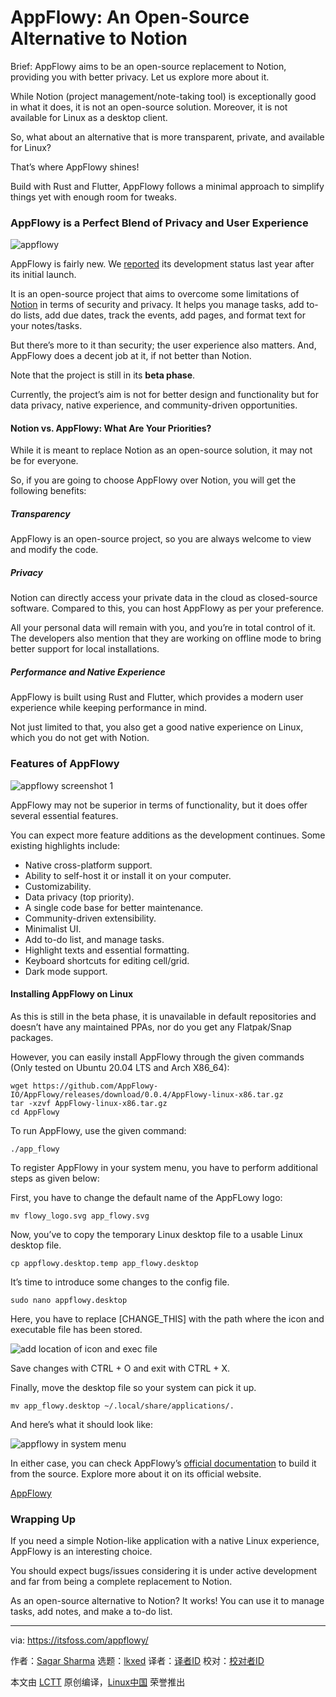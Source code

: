 [#]: subject: "AppFlowy: An Open-Source Alternative to Notion"
[#]: via: "https://itsfoss.com/appflowy/"
[#]: author: "Sagar Sharma https://itsfoss.com/author/sagar/"
[#]: collector: "lkxed"
[#]: translator: "geekpi"
[#]: reviewer: " "
[#]: publisher: " "
[#]: url: " "

AppFlowy: An Open-Source Alternative to Notion
======
Brief: AppFlowy aims to be an open-source replacement to Notion, providing you with better privacy. Let us explore more about it.

While Notion (project management/note-taking tool) is exceptionally good in what it does, it is not an open-source solution. Moreover, it is not available for Linux as a desktop client.

So, what about an alternative that is more transparent, private, and available for Linux?

That’s where AppFlowy shines!

Build with Rust and Flutter, AppFlowy follows a minimal approach to simplify things yet with enough room for tweaks.

### AppFlowy is a Perfect Blend of Privacy and User Experience

![appflowy][1]

AppFlowy is fairly new. We [reported][2] its development status last year after its initial launch.

It is an open-source project that aims to overcome some limitations of [Notion][3] in terms of security and privacy. It helps you manage tasks, add to-do lists, add due dates, track the events, add pages, and format text for your notes/tasks.

But there’s more to it than security; the user experience also matters. And, AppFlowy does a decent job at it, if not better than Notion.

Note that the project is still in its **beta phase**.

Currently, the project’s aim is not for better design and functionality but for data privacy, native experience, and community-driven opportunities.

#### Notion vs. AppFlowy: What Are Your Priorities?

While it is meant to replace Notion as an open-source solution, it may not be for everyone.

So, if you are going to choose AppFlowy over Notion, you will get the following benefits:

##### Transparency

AppFlowy is an open-source project, so you are always welcome to view and modify the code.

##### Privacy

Notion can directly access your private data in the cloud as closed-source software. Compared to this, you can host AppFlowy as per your preference.

All your personal data will remain with you, and you’re in total control of it. The developers also mention that they are working on offline mode to bring better support for local installations.

##### Performance and Native Experience

AppFlowy is built using Rust and Flutter, which provides a modern user experience while keeping performance in mind.

Not just limited to that, you also get a good native experience on Linux, which you do not get with Notion.

### Features of AppFlowy

![appflowy screenshot 1][4]

AppFlowy may not be superior in terms of functionality, but it does offer several essential features.

You can expect more feature additions as the development continues. Some existing highlights include:

* Native cross-platform support.
* Ability to self-host it or install it on your computer.
* Customizability.
* Data privacy (top priority).
* A single code base for better maintenance.
* Community-driven extensibility.
* Minimalist UI.
* Add to-do list, and manage tasks.
* Highlight texts and essential formatting.
* Keyboard shortcuts for editing cell/grid.
* Dark mode support.

#### Installing AppFlowy on Linux

As this is still in the beta phase, it is unavailable in default repositories and doesn’t have any maintained PPAs, nor do you get any Flatpak/Snap packages.

However, you can easily install AppFlowy through the given commands (Only tested on Ubuntu 20.04 LTS and Arch X86_64):

```
wget https://github.com/AppFlowy-IO/AppFlowy/releases/download/0.0.4/AppFlowy-linux-x86.tar.gz
tar -xzvf AppFlowy-linux-x86.tar.gz
cd AppFlowy
```

To run AppFlowy, use the given command:

```
./app_flowy
```

To register AppFlowy in your system menu, you have to perform additional steps as given below:

First, you have to change the default name of the AppFLowy logo:

```
mv flowy_logo.svg app_flowy.svg
```

Now, you’ve to copy the temporary Linux desktop file to a usable Linux desktop file.

```
cp appflowy.desktop.temp app_flowy.desktop
```

It’s time to introduce some changes to the config file.

```
sudo nano appflowy.desktop
```

Here, you have to replace [CHANGE_THIS] with the path where the icon and executable file has been stored.

![add location of icon and exec file][5]

Save changes with CTRL + O and exit with CTRL + X.

Finally, move the desktop file so your system can pick it up.

```
mv app_flowy.desktop ~/.local/share/applications/.
```

And here’s what it should look like:

![appflowy in system menu][6]

In either case, you can check AppFlowy’s [official documentation][7] to build it from the source. Explore more about it on its official website.

[AppFlowy][8]

### Wrapping Up

If you need a simple Notion-like application with a native Linux experience, AppFlowy is an interesting choice.

You should expect bugs/issues considering it is under active development and far from being a complete replacement to Notion.

As an open-source alternative to Notion? It works! You can use it to manage tasks, add notes, and make a to-do list.

--------------------------------------------------------------------------------

via: https://itsfoss.com/appflowy/

作者：[Sagar Sharma][a]
选题：[lkxed][b]
译者：[译者ID](https://github.com/译者ID)
校对：[校对者ID](https://github.com/校对者ID)

本文由 [LCTT](https://github.com/LCTT/TranslateProject) 原创编译，[Linux中国](https://linux.cn/) 荣誉推出

[a]: https://itsfoss.com/author/sagar/
[b]: https://github.com/lkxed
[1]: https://itsfoss.com/wp-content/uploads/2022/07/AppFlowy.png
[2]: https://news.itsfoss.com/appflowy-development/
[3]: https://www.notion.so/
[4]: https://itsfoss.com/wp-content/uploads/2022/07/appflowy-screenshot-1.png
[5]: https://itsfoss.com/wp-content/uploads/2022/07/Add-location-of-icon-and-exec-file-800x524.png
[6]: https://itsfoss.com/wp-content/uploads/2022/07/AppFlowy-in-System-menu-1.png
[7]: https://appflowy.gitbook.io/docs/essential-documentation/contribute-to-appflowy/software-contributions/environment-setup/building-on-linux
[8]: https://www.appflowy.io/
